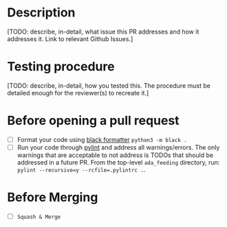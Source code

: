 # Description

[TODO: describe, in-detail, what issue this PR addresses and how it addresses it. Link to relevant Github Issues.]

# Testing procedure

[TODO: describe, in-detail, how you tested this. The procedure must be detailed enough for the reviewer(s) to recreate it.]

# Before opening a pull request
- [ ] Format your code using [black formatter](https://black.readthedocs.io/en/stable/) `python3 -m black .`
- [ ] Run your code through [pylint](https://pylint.readthedocs.io/en/latest/) and address all warnings/errors. The only warnings that are acceptable to not address is TODOs that should be addressed in a future PR. From the top-level `ada_feeding` directory, run: `pylint --recursive=y --rcfile=.pylintrc .`.

# Before Merging
- [ ] `Squash & Merge`
